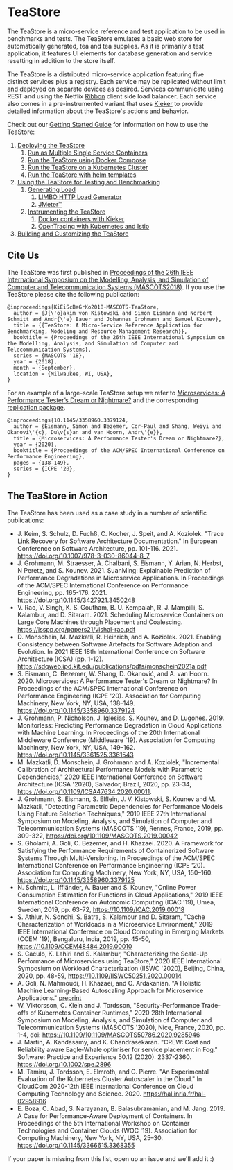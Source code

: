 # TeaStore #  

The TeaStore is a micro-service reference and test application to be used in benchmarks and tests. The TeaStore emulates a basic web store for automatically generated, tea and tea supplies. As it is primarily a test application, it features UI elements for database generation and service resetting in addition to the store itself.

The TeaStore is a distributed micro-service application featuring five distinct services plus a registry. Each service may be replicated without limit and deployed on separate devices as desired. Services communicate using REST and using the Netflix [Ribbon](https://github.com/Netflix/ribbon) client side load balancer. Each service also comes in a pre-instrumented variant that uses [Kieker](http://kieker-monitoring.net) to provide detailed information about the TeaStore's actions and behavior.

Check out our [Getting Started Guide](GET_STARTED.md) for information on how to use the TeaStore:

1. [Deploying the TeaStore](GET_STARTED.md#1-deploying-the-teastore)
   1. [Run as Multiple Single Service Containers](GET_STARTED.md#11-run-as-multiple-single-service-containers)
   2. [Run the TeaStore using Docker Compose](GET_STARTED.md#12-run-the-teastore-using-docker-compose)
   3. [Run the TeaStore on a Kubernetes Cluster](GET_STARTED.md#13-run-the-teastore-on-a-kubernetes-cluster)
   4. [Run the TeaStore with helm templates](GET_STARTED.md#14-run-the-teastore-with-helm-templates)
2. [Using the TeaStore for Testing and Benchmarking](GET_STARTED.md#2-using-the-teastore-for-testing-and-benchmarking)
   1. [Generating Load](GET_STARTED.md#21-generating-load)
      1. [LIMBO HTTP Load Generator](GET_STARTED.mdGET_STARTED.md#211-limbo-http-load-generator)
      2. [JMeter™](GET_STARTED.md#212-jmeter)
   2. [Instrumenting the TeaStore](GET_STARTED.md#22-instrumenting-the-teastore)
      1. [Docker containers with Kieker](#221-docker-containers-with-kieker)
      2. [OpenTracing with Kubernetes and Istio](GET_STARTED.md#222-opentracing-with-kubernetes-and-istio)
3. [Building and Customizing the TeaStore](GET_STARTED.md#3-building-and-customizing-the-teastore)

## Cite Us

The TeaStore was first published in [Proceedings of the 26th IEEE International Symposium on the Modelling, Analysis, and Simulation of Computer and Telecommunication Systems (MASCOTS2018)](https://ieeexplore.ieee.org/document/8526888). If you use the TeaStore please cite the following publication:

    @inproceedings{KiEiScBaGrKo2018-MASCOTS-TeaStore,
      author = {J{\'o}akim von Kistowski and Simon Eismann and Norbert Schmitt and Andr{\'e} Bauer and Johannes Grohmann and Samuel Kounev},
      title = {{TeaStore: A Micro-Service Reference Application for Benchmarking, Modeling and Resource Management Research}},
      booktitle = {Proceedings of the 26th IEEE International Symposium on the Modelling, Analysis, and Simulation of Computer and Telecommunication Systems},
      series = {MASCOTS '18},
      year = {2018},
      month = {September},
      location = {Milwaukee, WI, USA},
    }

For an example of a large-scale TeaStore setup we refer to [Microservices: A Performance Tester’s Dream or Nightmare?](https://doi.org/10.1145/3358960.3379124) and the corresponding [replication package](https://doi.org/10.5281/zenodo.3582707).

    @inproceedings{10.1145/3358960.3379124,
      author = {Eismann, Simon and Bezemer, Cor-Paul and Shang, Weiyi and Okanovi\'{c}, Du\v{s}an and van Hoorn, Andr\'{e}},
      title = {Microservices: A Performance Tester's Dream or Nightmare?},
      year = {2020},
      booktitle = {Proceedings of the ACM/SPEC International Conference on Performance Engineering},
      pages = {138–149},
      series = {ICPE '20},
    }

 ## The TeaStore in Action
 The TeaStore has been used as a case study in a number of scientific publications:
 * J. Keim, S. Schulz, D. Fuchß, C. Kocher, J. Speit, and A. Koziolek. "Trace Link Recovery for Software Architecture Documentation." In European Conference on Software Architecture, pp. 101-116. 2021. https://doi.org/10.1007/978-3-030-86044-8_7
 * J. Grohmann, M. Straesser, A. Chalbani, S. Eismann, Y. Arian, N. Herbst, N Peretz, and S. Kounev. 2021. SuanMing: Explainable Prediction of Performance Degradations in Microservice Applications. In Proceedings of the ACM/SPEC International Conference on Performance Engineering, pp. 165-176. 2021. https://doi.org/10.1145/3427921.3450248
 * V. Rao, V. Singh, K. S. Goutham, B. U. Kempaiah, R. J. Mampilli, S. Kalambur, and D. Sitaram. 2021. Scheduling Microservice Containers on Large Core Machines through Placement and Coalescing. https://jsspp.org/papers21/vishal-rao.pdf
 * D. Monschein, M. Mazkatli, R. Heinrich, and A. Koziolek. 2021. Enabling Consistency between Software Artefacts for Software Adaption and Evolution. In 2021 IEEE 18th International Conference on Software Architecture (ICSA) (pp. 1-12). https://sdqweb.ipd.kit.edu/publications/pdfs/monschein2021a.pdf
 * S. Eismann, C. Bezemer, W. Shang, D. Okanović, and A. van Hoorn. 2020. Microservices: A Performance Tester's Dream or Nightmare? In Proceedings of the ACM/SPEC International Conference on Performance Engineering (ICPE '20). Association for Computing Machinery, New York, NY, USA, 138–149. https://doi.org/10.1145/3358960.3379124
 * J. Grohmann, P. Nicholson, J. Iglesias, S. Kounev, and D. Lugones. 2019. Monitorless: Predicting Performance Degradation in Cloud Applications with Machine Learning. In Proceedings of the 20th International Middleware Conference (Middleware '19). Association for Computing Machinery, New York, NY, USA, 149–162. https://doi.org/10.1145/3361525.3361543
 * M. Mazkatli, D. Monschein, J. Grohmann and A. Koziolek, "Incremental Calibration of Architectural Performance Models with Parametric Dependencies," 2020 IEEE International Conference on Software Architecture (ICSA '2020), Salvador, Brazil, 2020, pp. 23-34, https://doi.org/10.1109/ICSA47634.2020.00011.
 * J. Grohmann, S. Eismann, S. Elflein, J. V. Kistowski, S. Kounev and M. Mazkatli, "Detecting Parametric Dependencies for Performance Models Using Feature Selection Techniques," 2019 IEEE 27th International Symposium on Modeling, Analysis, and Simulation of Computer and Telecommunication Systems (MASCOTS '19), Rennes, France, 2019, pp. 309-322, https://doi.org/10.1109/MASCOTS.2019.00042
* S. Gholami, A. Goli, C. Bezemer, and H. Khazaei. 2020. A Framework for Satisfying the Performance Requirements of Containerized Software Systems Through Multi-Versioning. In Proceedings of the ACM/SPEC International Conference on Performance Engineering (ICPE '20). Association for Computing Machinery, New York, NY, USA, 150–160. https://doi.org/10.1145/3358960.3379125
* N. Schmitt, L. Iffländer, A. Bauer and S. Kounev, "Online Power Consumption Estimation for Functions in Cloud Applications," 2019 IEEE International Conference on Autonomic Computing (ICAC '19), Umea, Sweden, 2019, pp. 63-72, https://10.1109/ICAC.2019.00018
* S. Athlur, N. Sondhi, S. Batra, S. Kalambur and D. Sitaram, "Cache Characterization of Workloads in a Microservice Environment," 2019 IEEE International Conference on Cloud Computing in Emerging Markets (CCEM '19), Bengaluru, India, 2019, pp. 45-50, https://10.1109/CCEM48484.2019.00010
* S. Caculo, K. Lahiri and S. Kalambur, "Characterizing the Scale-Up Performance of Microservices using TeaStore," 2020 IEEE International Symposium on Workload Characterization (IISWC '2020), Beijing, China, 2020, pp. 48-59, https://10.1109/IISWC50251.2020.00014
* A. Goli, N. Mahmoudi, H. Khazaei, and O. Ardakanian. "A Holistic Machine Learning-Based Autoscaling Approach for Microservice Applications." [preprint](https://www.researchgate.net/profile/Alireza-Goli-2/publication/349550949_A_Holistic_Machine_Learning-Based_Autoscaling_Approach_for_Microservice_Applications/links/6035f80092851c4ed591298d/A-Holistic-Machine-Learning-Based-Autoscaling-Approach-for-Microservice-Applications.pdf)
* W. Viktorsson, C. Klein and J. Tordsson, "Security-Performance Trade-offs of Kubernetes Container Runtimes," 2020 28th International Symposium on Modeling, Analysis, and Simulation of Computer and Telecommunication Systems (MASCOTS '2020), Nice, France, 2020, pp. 1-4, doi: https://10.1109/10.1109/MASCOTS50786.2020.9285946
* J. Martin, A. Kandasamy, and K. Chandrasekaran. "CREW: Cost and Reliability aware Eagle‐Whale optimiser for service placement in Fog." Software: Practice and Experience 50.12 (2020): 2337-2360. https://doi.org/10.1002/spe.2896
* M. Tamiru, J. Tordsson, E. Elmroth, and G. Pierre. "An Experimental Evaluation of the Kubernetes Cluster Autoscaler in the Cloud." In CloudCom 2020-12th IEEE International Conference on Cloud Computing Technology and Science. 2020. https://hal.inria.fr/hal-02958916
* E. Boza, C. Abad, S. Narayanan, B. Balasubramanian, and M. Jang. 2019. A Case for Performance-Aware Deployment of Containers. In Proceedings of the 5th International Workshop on Container Technologies and Container Clouds (WOC '19). Association for Computing Machinery, New York, NY, USA, 25–30. https://doi.org/10.1145/3366615.3368355

If your paper is missing from this list, open up an issue and we'll add it :)
